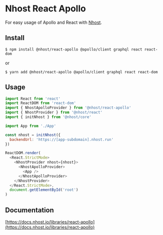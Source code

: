 # Nhost React Apollo

For easy usage of Apollo and React with [Nhost](https://nhost.io).

## Install

`$ npm install @nhost/react-apollo @apollo/client graphql react react-dom`

or

`$ yarn add @nhost/react-apollo @apollo/client graphql react react-dom`

## Usage

```js
import React from 'react'
import ReactDOM from 'react-dom'
import { NhostApolloProvider } from '@nhost/react-apollo'
import { NhostProvider } from '@nhost/react'
import { initNhost } from '@nhost/core'

import App from './App'

const nhost = initNhost({
  backendUrl: 'https://[app-subdomain].nhost.run'
})

ReactDOM.render(
  <React.StrictMode>
    <NhostProvider nhost={nhost}>
      <NhostApolloProvider>
        <App />
      </NhostApolloProvider>
    </NhostProvider>
  </React.StrictMode>,
  document.getElementById('root')
)
```

## Documentation

[https://docs.nhost.io/libraries/react-apollo](https://docs.nhost.io/libraries/react-apollo)
